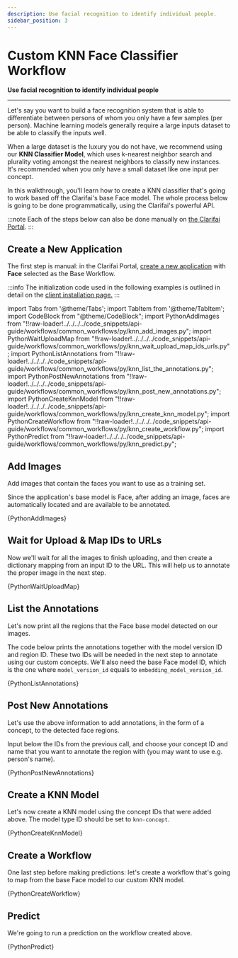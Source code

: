 ```yaml
---
description: Use facial recognition to identify individual people.
sidebar_position: 3
---
```


# Custom KNN Face Classifier Workflow

**Use facial recognition to identify individual people**
<hr />

Let's say you want to build a face recognition system that is able to differentiate between persons of whom you only have a few samples \(per person\). Machine learning models generally require a large inputs dataset to be able to classify the inputs well.

When a large dataset is the luxury you do not have, we recommend using our **KNN Classifier Model**, which uses k-nearest neighbor search and plurality voting amongst the nearest neighbors to classify new instances. It's recommended when you only have a small dataset like one input per concept.

In this walkthrough, you'll learn how to create a KNN classifier that's going to work based off the Clarifai's base Face model. The whole process below is going to be done programmatically, using the Clarifai's powerful API.

:::note
Each of the steps below can also be done manually on [the Clarifai Portal](https://portal.clarifai.com/).
:::

## Create a New Application

The first step is manual: in the Clarifai Portal, [create a new application](../../../clarifai-basics/applications/create-an-application) with **Face** selected as the Base Workflow.

:::info
The initialization code used in the following examples is outlined in detail on the [client installation page.](../../api-overview/api-clients#client-installation-instructions)
:::


import Tabs from '@theme/Tabs';
import TabItem from '@theme/TabItem';
import CodeBlock from "@theme/CodeBlock";
import PythonAddImages from "!!raw-loader!../../../../code_snippets/api-guide/workflows/common_workflows/py/knn_add_images.py";
import PythonWaitUploadMap from "!!raw-loader!../../../../code_snippets/api-guide/workflows/common_workflows/py/knn_wait_upload_map_ids_urls.py";
import PythonListAnnotations from "!!raw-loader!../../../../code_snippets/api-guide/workflows/common_workflows/py/knn_list_the_annotations.py";
import PythonPostNewAnnotations from "!!raw-loader!../../../../code_snippets/api-guide/workflows/common_workflows/py/knn_post_new_annotations.py";
import PythonCreateKnnModel from "!!raw-loader!../../../../code_snippets/api-guide/workflows/common_workflows/py/knn_create_knn_model.py";
import PythonCreateWorkflow from "!!raw-loader!../../../../code_snippets/api-guide/workflows/common_workflows/py/knn_create_workflow.py";
import PythonPredict from "!!raw-loader!../../../../code_snippets/api-guide/workflows/common_workflows/py/knn_predict.py";


## Add Images

Add images that contain the faces you want to use as a training set.

Since the application's base model is Face, after adding an image, faces are automatically located and are available to be annotated.


<Tabs>

<TabItem value="grpc_python" label="gRPC Python">
    <CodeBlock className="language-python">{PythonAddImages}</CodeBlock>
</TabItem>

</Tabs>

## Wait for Upload & Map IDs to URLs

Now we'll wait for all the images to finish uploading, and then create a dictionary mapping from an input ID to the URL. This will help us to annotate the proper image in the next step.

<Tabs>

<TabItem value="grpc_python" label="gRPC Python">
    <CodeBlock className="language-python">{PythonWaitUploadMap}</CodeBlock>
</TabItem>

</Tabs>

## List the Annotations

Let's now print all the regions that the Face base model detected on our images.

The code below prints the annotations together with the model version ID and region ID. These two IDs will be needed in the next step to annotate using our custom concepts. We'll also need the base Face model ID, which is the one where `model_version_id` equals to `embedding_model_version_id`.

<Tabs>

<TabItem value="grpc_python" label="gRPC Python">
    <CodeBlock className="language-python">{PythonListAnnotations}</CodeBlock>
</TabItem>

</Tabs>

## Post New Annotations

Let's use the above information to add annotations, in the form of a concept, to the detected face regions.

Input below the IDs from the previous call, and choose your concept ID and name that you want to annotate the region with \(you may want to use e.g. person's name\).

<Tabs>

<TabItem value="grpc_python" label="gRPC Python">
    <CodeBlock className="language-python">{PythonPostNewAnnotations}</CodeBlock>
</TabItem>

</Tabs>

## Create a KNN Model

Let's now create a KNN model using the concept IDs that were added above. The model type ID should be set to `knn-concept`.

<Tabs>

<TabItem value="grpc_python" label="gRPC Python">
    <CodeBlock className="language-python">{PythonCreateKnnModel}</CodeBlock>
</TabItem>

</Tabs>

## Create a Workflow

One last step before making predictions: let's create a workflow that's going to map from the base Face model to our custom KNN model.

<Tabs>

<TabItem value="grpc_python" label="gRPC Python">
    <CodeBlock className="language-python">{PythonCreateWorkflow}</CodeBlock>
</TabItem>

</Tabs>

## Predict

We're going to run a prediction on the workflow created above.

<Tabs>

<TabItem value="grpc_python" label="gRPC Python">
    <CodeBlock className="language-python">{PythonPredict}</CodeBlock>
</TabItem>

</Tabs>

